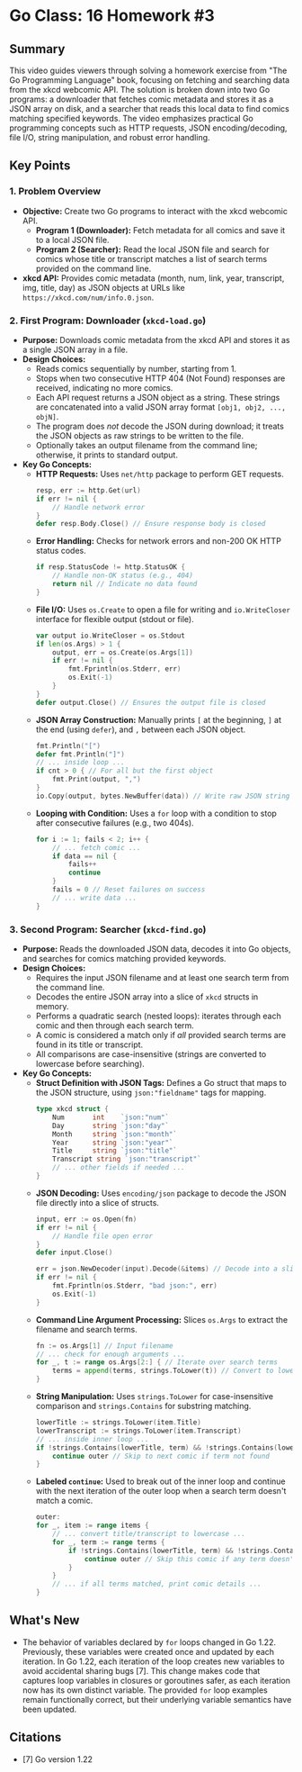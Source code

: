 # Go Class: 16 Homework #3

## Summary
This video guides viewers through solving a homework exercise from "The Go Programming Language" book, focusing on fetching and searching data from the xkcd webcomic API. The solution is broken down into two Go programs: a downloader that fetches comic metadata and stores it as a JSON array on disk, and a searcher that reads this local data to find comics matching specified keywords. The video emphasizes practical Go programming concepts such as HTTP requests, JSON encoding/decoding, file I/O, string manipulation, and robust error handling.

## Key Points

### 1. Problem Overview
*   **Objective:** Create two Go programs to interact with the xkcd webcomic API.
    *   **Program 1 (Downloader):** Fetch metadata for all comics and save it to a local JSON file.
    *   **Program 2 (Searcher):** Read the local JSON file and search for comics whose title or transcript matches a list of search terms provided on the command line.
*   **xkcd API:** Provides comic metadata (month, num, link, year, transcript, img, title, day) as JSON objects at URLs like `https://xkcd.com/num/info.0.json`.

### 2. First Program: Downloader (`xkcd-load.go`)
*   **Purpose:** Downloads comic metadata from the xkcd API and stores it as a single JSON array in a file.
*   **Design Choices:**
    *   Reads comics sequentially by number, starting from 1.
    *   Stops when two consecutive HTTP 404 (Not Found) responses are received, indicating no more comics.
    *   Each API request returns a JSON object as a string. These strings are concatenated into a valid JSON array format `[obj1, obj2, ..., objN]`.
    *   The program does *not* decode the JSON during download; it treats the JSON objects as raw strings to be written to the file.
    *   Optionally takes an output filename from the command line; otherwise, it prints to standard output.
*   **Key Go Concepts:**
    *   **HTTP Requests:** Uses `net/http` package to perform GET requests.
        ```go
        resp, err := http.Get(url)
        if err != nil {
            // Handle network error
        }
        defer resp.Body.Close() // Ensure response body is closed
        ```
    *   **Error Handling:** Checks for network errors and non-200 OK HTTP status codes.
        ```go
        if resp.StatusCode != http.StatusOK {
            // Handle non-OK status (e.g., 404)
            return nil // Indicate no data found
        }
        ```
    *   **File I/O:** Uses `os.Create` to open a file for writing and `io.WriteCloser` interface for flexible output (stdout or file).
        ```go
        var output io.WriteCloser = os.Stdout
        if len(os.Args) > 1 {
            output, err = os.Create(os.Args[1])
            if err != nil {
                fmt.Fprintln(os.Stderr, err)
                os.Exit(-1)
            }
        }
        defer output.Close() // Ensures the output file is closed
        ```
    *   **JSON Array Construction:** Manually prints `[` at the beginning, `]` at the end (using `defer`), and `,` between each JSON object.
        ```go
        fmt.Println("[")
        defer fmt.Println("]")
        // ... inside loop ...
        if cnt > 0 { // For all but the first object
            fmt.Print(output, ",")
        }
        io.Copy(output, bytes.NewBuffer(data)) // Write raw JSON string
        ```
    *   **Looping with Condition:** Uses a `for` loop with a condition to stop after consecutive failures (e.g., two 404s).
        ```go
        for i := 1; fails < 2; i++ {
            // ... fetch comic ...
            if data == nil {
                fails++
                continue
            }
            fails = 0 // Reset failures on success
            // ... write data ...
        }
        ```

### 3. Second Program: Searcher (`xkcd-find.go`)
*   **Purpose:** Reads the downloaded JSON data, decodes it into Go objects, and searches for comics matching provided keywords.
*   **Design Choices:**
    *   Requires the input JSON filename and at least one search term from the command line.
    *   Decodes the entire JSON array into a slice of `xkcd` structs in memory.
    *   Performs a quadratic search (nested loops): iterates through each comic and then through each search term.
    *   A comic is considered a match only if *all* provided search terms are found in its title or transcript.
    *   All comparisons are case-insensitive (strings are converted to lowercase before searching).
*   **Key Go Concepts:**
    *   **Struct Definition with JSON Tags:** Defines a Go struct that maps to the JSON structure, using `json:"fieldname"` tags for mapping.
        ```go
        type xkcd struct {
            Num       int    `json:"num"`
            Day       string `json:"day"`
            Month     string `json:"month"`
            Year      string `json:"year"`
            Title     string `json:"title"`
            Transcript string `json:"transcript"`
            // ... other fields if needed ...
        }
        ```
    *   **JSON Decoding:** Uses `encoding/json` package to decode the JSON file directly into a slice of structs.
        ```go
        input, err := os.Open(fn)
        if err != nil {
            // Handle file open error
        }
        defer input.Close()

        err = json.NewDecoder(input).Decode(&items) // Decode into a slice of xkcd structs
        if err != nil {
            fmt.Fprintln(os.Stderr, "bad json:", err)
            os.Exit(-1)
        }
        ```
    *   **Command Line Argument Processing:** Slices `os.Args` to extract the filename and search terms.
        ```go
        fn := os.Args[1] // Input filename
        // ... check for enough arguments ...
        for _, t := range os.Args[2:] { // Iterate over search terms
            terms = append(terms, strings.ToLower(t)) // Convert to lowercase
        }
        ```
    *   **String Manipulation:** Uses `strings.ToLower` for case-insensitive comparison and `strings.Contains` for substring matching.
        ```go
        lowerTitle := strings.ToLower(item.Title)
        lowerTranscript := strings.ToLower(item.Transcript)
        // ... inside inner loop ...
        if !strings.Contains(lowerTitle, term) && !strings.Contains(lowerTranscript, term) {
            continue outer // Skip to next comic if term not found
        }
        ```
    *   **Labeled `continue`:** Used to break out of the inner loop and continue with the next iteration of the outer loop when a search term doesn't match a comic.
        ```go
        outer:
        for _, item := range items {
            // ... convert title/transcript to lowercase ...
            for _, term := range terms {
                if !strings.Contains(lowerTitle, term) && !strings.Contains(lowerTranscript, term) {
                    continue outer // Skip this comic if any term doesn't match
                }
            }
            // ... if all terms matched, print comic details ...
        }
        ```

## What's New
- The behavior of variables declared by `for` loops changed in Go 1.22. Previously, these variables were created once and updated by each iteration. In Go 1.22, each iteration of the loop creates new variables to avoid accidental sharing bugs [7]. This change makes code that captures loop variables in closures or goroutines safer, as each iteration now has its own distinct variable. The provided `for` loop examples remain functionally correct, but their underlying variable semantics have been updated.

## Citations
- [7] Go version 1.22
